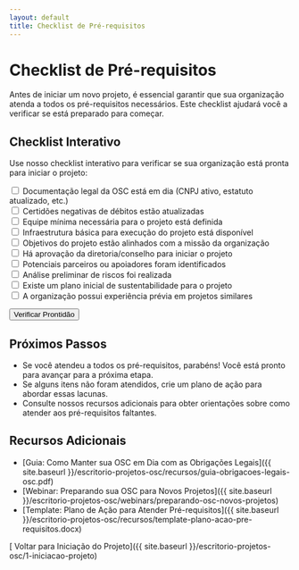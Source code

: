 ```yaml
---
layout: default
title: Checklist de Pré-requisitos
---
```


# <i class="fas fa-clipboard-check"></i> Checklist de Pré-requisitos

Antes de iniciar um novo projeto, é essencial garantir que sua organização atenda a todos os pré-requisitos necessários. Este checklist ajudará você a verificar se está preparado para começar.

## Checklist Interativo

Use nosso checklist interativo para verificar se sua organização está pronta para iniciar o projeto:

<div id="checklist">
  <div class="item">
    <input type="checkbox" id="item1">
    <label for="item1">Documentação legal da OSC está em dia (CNPJ ativo, estatuto atualizado, etc.)</label>
  </div>
  <div class="item">
    <input type="checkbox" id="item2">
    <label for="item2">Certidões negativas de débitos estão atualizadas</label>
  </div>
  <div class="item">
    <input type="checkbox" id="item3">
    <label for="item3">Equipe mínima necessária para o projeto está definida</label>
  </div>
  <div class="item">
    <input type="checkbox" id="item4">
    <label for="item4">Infraestrutura básica para execução do projeto está disponível</label>
  </div>
  <div class="item">
    <input type="checkbox" id="item5">
    <label for="item5">Objetivos do projeto estão alinhados com a missão da organização</label>
  </div>
  <div class="item">
    <input type="checkbox" id="item6">
    <label for="item6">Há aprovação da diretoria/conselho para iniciar o projeto</label>
  </div>
  <div class="item">
    <input type="checkbox" id="item7">
    <label for="item7">Potenciais parceiros ou apoiadores foram identificados</label>
  </div>
  <div class="item">
    <input type="checkbox" id="item8">
    <label for="item8">Análise preliminar de riscos foi realizada</label>
  </div>
  <div class="item">
    <input type="checkbox" id="item9">
    <label for="item9">Existe um plano inicial de sustentabilidade para o projeto</label>
  </div>
  <div class="item">
    <input type="checkbox" id="item10">
    <label for="item10">A organização possui experiência prévia em projetos similares</label>
  </div>
</div>

<button id="verificar">Verificar Prontidão</button>

<div id="resultado" style="display:none;"></div>

<script>
document.getElementById('verificar').addEventListener('click', function() {
  var total = document.querySelectorAll('#checklist input[type="checkbox"]').length;
  var checked = document.querySelectorAll('#checklist input[type="checkbox"]:checked').length;
  var percentual = (checked / total) * 100;
  var resultado = document.getElementById('resultado');
  
  if (percentual === 100) {
    resultado.innerHTML = "<p>Parabéns! Sua organização está 100% pronta para iniciar o projeto.</p>";
  } else if (percentual >= 80) {
    resultado.innerHTML = "<p>Sua organização está bem preparada ("+percentual+"%). Considere abordar os itens faltantes antes de prosseguir.</p>";
  } else if (percentual >= 60) {
    resultado.innerHTML = "<p>Sua organização está parcialmente preparada ("+percentual+"%). Recomenda-se trabalhar nos itens faltantes antes de iniciar o projeto.</p>";
  } else {
    resultado.innerHTML = "<p>Sua organização precisa de mais preparação ("+percentual+"%). Foque em atender os pré-requisitos antes de iniciar o projeto.</p>";
  }
  
  resultado.style.display = 'block';
});
</script>

## Próximos Passos

- Se você atendeu a todos os pré-requisitos, parabéns! Você está pronto para avançar para a próxima etapa.
- Se alguns itens não foram atendidos, crie um plano de ação para abordar essas lacunas.
- Consulte nossos recursos adicionais para obter orientações sobre como atender aos pré-requisitos faltantes.

## Recursos Adicionais

- [Guia: Como Manter sua OSC em Dia com as Obrigações Legais]({{ site.baseurl }}/escritorio-projetos-osc/recursos/guia-obrigacoes-legais-osc.pdf)
- [Webinar: Preparando sua OSC para Novos Projetos]({{ site.baseurl }}/escritorio-projetos-osc/webinars/preparando-osc-novos-projetos)
- [Template: Plano de Ação para Atender Pré-requisitos]({{ site.baseurl }}/escritorio-projetos-osc/recursos/template-plano-acao-pre-requisitos.docx)

[<i class="fas fa-arrow-left"></i> Voltar para Iniciação do Projeto]({{ site.baseurl }}/escritorio-projetos-osc/1-iniciacao-projeto)
